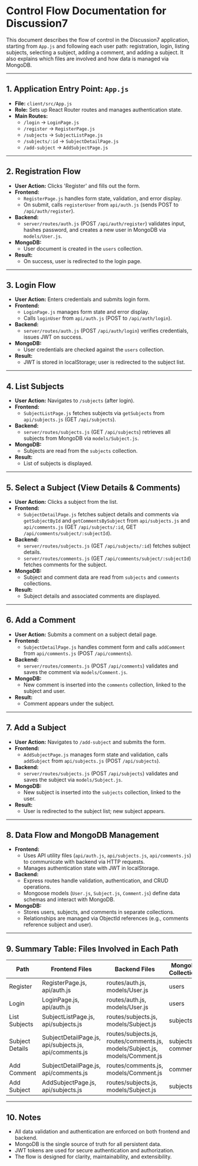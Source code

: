 # Control Flow Documentation for Discussion7

This document describes the flow of control in the Discussion7 application, starting from `App.js` and following each user path: registration, login, listing subjects, selecting a subject, adding a comment, and adding a subject. It also explains which files are involved and how data is managed via MongoDB.

---

## 1. Application Entry Point: `App.js`
- **File:** `client/src/App.js`
- **Role:** Sets up React Router routes and manages authentication state.
- **Main Routes:**
  - `/login` → `LoginPage.js`
  - `/register` → `RegisterPage.js`
  - `/subjects` → `SubjectListPage.js`
  - `/subjects/:id` → `SubjectDetailPage.js`
  - `/add-subject` → `AddSubjectPage.js`

---

## 2. Registration Flow
- **User Action:** Clicks 'Register' and fills out the form.
- **Frontend:**
  - `RegisterPage.js` handles form state, validation, and error display.
  - On submit, calls `registerUser` from `api/auth.js` (sends POST to `/api/auth/register`).
- **Backend:**
  - `server/routes/auth.js` (POST `/api/auth/register`) validates input, hashes password, and creates a new user in MongoDB via `models/User.js`.
- **MongoDB:**
  - User document is created in the `users` collection.
- **Result:**
  - On success, user is redirected to the login page.

---

## 3. Login Flow
- **User Action:** Enters credentials and submits login form.
- **Frontend:**
  - `LoginPage.js` manages form state and error display.
  - Calls `loginUser` from `api/auth.js` (POST to `/api/auth/login`).
- **Backend:**
  - `server/routes/auth.js` (POST `/api/auth/login`) verifies credentials, issues JWT on success.
- **MongoDB:**
  - User credentials are checked against the `users` collection.
- **Result:**
  - JWT is stored in localStorage; user is redirected to the subject list.

---

## 4. List Subjects
- **User Action:** Navigates to `/subjects` (after login).
- **Frontend:**
  - `SubjectListPage.js` fetches subjects via `getSubjects` from `api/subjects.js` (GET `/api/subjects`).
- **Backend:**
  - `server/routes/subjects.js` (GET `/api/subjects`) retrieves all subjects from MongoDB via `models/Subject.js`.
- **MongoDB:**
  - Subjects are read from the `subjects` collection.
- **Result:**
  - List of subjects is displayed.

---

## 5. Select a Subject (View Details & Comments)
- **User Action:** Clicks a subject from the list.
- **Frontend:**
  - `SubjectDetailPage.js` fetches subject details and comments via `getSubjectById` and `getCommentsBySubject` from `api/subjects.js` and `api/comments.js` (GET `/api/subjects/:id`, GET `/api/comments/subject/:subjectId`).
- **Backend:**
  - `server/routes/subjects.js` (GET `/api/subjects/:id`) fetches subject details.
  - `server/routes/comments.js` (GET `/api/comments/subject/:subjectId`) fetches comments for the subject.
- **MongoDB:**
  - Subject and comment data are read from `subjects` and `comments` collections.
- **Result:**
  - Subject details and associated comments are displayed.

---

## 6. Add a Comment
- **User Action:** Submits a comment on a subject detail page.
- **Frontend:**
  - `SubjectDetailPage.js` handles comment form and calls `addComment` from `api/comments.js` (POST `/api/comments`).
- **Backend:**
  - `server/routes/comments.js` (POST `/api/comments`) validates and saves the comment via `models/Comment.js`.
- **MongoDB:**
  - New comment is inserted into the `comments` collection, linked to the subject and user.
- **Result:**
  - Comment appears under the subject.

---

## 7. Add a Subject
- **User Action:** Navigates to `/add-subject` and submits the form.
- **Frontend:**
  - `AddSubjectPage.js` manages form state and validation, calls `addSubject` from `api/subjects.js` (POST `/api/subjects`).
- **Backend:**
  - `server/routes/subjects.js` (POST `/api/subjects`) validates and saves the subject via `models/Subject.js`.
- **MongoDB:**
  - New subject is inserted into the `subjects` collection, linked to the user.
- **Result:**
  - User is redirected to the subject list; new subject appears.

---

## 8. Data Flow and MongoDB Management
- **Frontend:**
  - Uses API utility files (`api/auth.js`, `api/subjects.js`, `api/comments.js`) to communicate with backend via HTTP requests.
  - Manages authentication state with JWT in localStorage.
- **Backend:**
  - Express routes handle validation, authentication, and CRUD operations.
  - Mongoose models (`User.js`, `Subject.js`, `Comment.js`) define data schemas and interact with MongoDB.
- **MongoDB:**
  - Stores users, subjects, and comments in separate collections.
  - Relationships are managed via ObjectId references (e.g., comments reference subject and user).

---

## 9. Summary Table: Files Involved in Each Path

| Path                | Frontend Files                | Backend Files                  | MongoDB Collections |
|---------------------|------------------------------|-------------------------------|---------------------|
| Register            | RegisterPage.js, api/auth.js  | routes/auth.js, models/User.js | users               |
| Login               | LoginPage.js, api/auth.js     | routes/auth.js, models/User.js | users               |
| List Subjects       | SubjectListPage.js, api/subjects.js | routes/subjects.js, models/Subject.js | subjects            |
| Subject Details     | SubjectDetailPage.js, api/subjects.js, api/comments.js | routes/subjects.js, routes/comments.js, models/Subject.js, models/Comment.js | subjects, comments  |
| Add Comment         | SubjectDetailPage.js, api/comments.js | routes/comments.js, models/Comment.js | comments            |
| Add Subject         | AddSubjectPage.js, api/subjects.js | routes/subjects.js, models/Subject.js | subjects            |

---

## 10. Notes
- All data validation and authentication are enforced on both frontend and backend.
- MongoDB is the single source of truth for all persistent data.
- JWT tokens are used for secure authentication and authorization.
- The flow is designed for clarity, maintainability, and extensibility.
